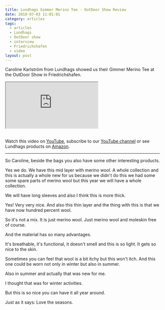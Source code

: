 ```yaml
---
title: Lundhags Gimmer Merino Tee - OutDoor Show Review
date: 2018-07-03 11:01:01
category: articles
tags:
  - articles
  - Lundhags
  - OutDoor show
  - interview
  - Friedrichshafen
  - video
layout: post
---
```


Caroline Karlström from Lundhags showed us their Gimmer Merino Tee at the OutDoor Show in Friedrichshafen.

<div class="embed-responsive embed-responsive-16by9">
    <iframe class="embed-responsive-item" src="https://www.youtube.com/embed/4S8pzZn5nGY"></iframe>
</div>
<br>
<!--more-->

Watch this video on <a rel="nofollow" href="https://www.youtube.com/watch?v=4S8pzZn5nGY"  target="_blank">YouTube</a>, subscribe to our <a rel="nofollow"  target="_blank"  href="https://www.youtube.com/channel/UCnO9Q_m9EaOCrHmmQIBVBNw?sub_confirmation=1">YouTube channel</a> or see Lundhags products on <a rel="nofollow" href="https://amzn.to/2tSbiMr"  target="_blank">Amazon</a>.

---

So Caroline, beside the bags you also have some other interesting products.

Yes we do. We have this mid layer with merino wool. A whole collection and this is actually a whole new for us because we
didn't do this we had some some spare parts of merino wool but this year we will have a whole collection.

We will have long sleeves and also I think this is more thick.

Yes! Very very nice. And also this thin layer and the thing with this is that we have now hundred percent wool.

So it's not a mix. It is just merino wool. Just merino wool and moleskin free of course.

And the material has so many advantages.

It's breathable, it's functional, it doesn't smell and this is so light. It gets so nice to the skin.

Sometimes you can feel that wool is a bit itchy but this won't itch. And this one could be worn not only in winter but also
in summer.

Also in summer and actually that was new for me.

I thought that was for winter activities.

But this is so nice you can have it all year around.

Just as it says: Love the seasons.
